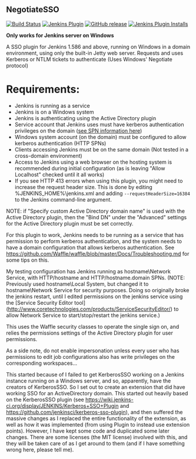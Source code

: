 ## NegotiateSSO

[![Build Status](https://ci.jenkins.io/buildStatus/icon?job=Plugins/negotiatesso-plugin/master)](https://ci.jenkins.io/blue/organizations/jenkins/Plugins%2Fnegotiatesso-plugin/branches/)
[![Jenkins Plugin](https://img.shields.io/jenkins/plugin/v/NegotiateSSO.svg)](https://plugins.jenkins.io/NegotiateSSO)
[![GitHub release](https://img.shields.io/github/release/jenkinsci/negotiatesso-plugin.svg?label=changelog)](https://github.com/jenkinsci/negotiatesso-plugin/releases/latest)
[![Jenkins Plugin Installs](https://img.shields.io/jenkins/plugin/i/NegotiateSSO.svg?color=blue)](https://plugins.jenkins.io/NegotiateSSO)

**Only works for Jenkins server on Windows**

A SSO plugin for Jenkins 1.586 and above, running on Windows in a domain environment, using only the built-in Jetty web server. Requests and uses Kerberos or NTLM tickets to authenticate (Uses Windows' Negotiate protocol) 

# Requirements:
* Jenkins is running as a service
* Jenkins is on a Windows system
* Jenkins is authenticating using the Active Directory plugin
* Service account that Jenkins uses must have kerberos authentication privileges on the domain ([see SPN information here](http://blogs.iis.net/brian-murphy-booth/the-biggest-mistake-serviceprincipalname-s))
* Windows system account (on the domain) must be configured to allow kerberos authentication (HTTP SPNs)
* Clients accessing Jenkins must be on the same domain (Not tested in a cross-domain environment)
* Access to Jenkins using a web browser on the hosting system is recommended during initial configuration (as is leaving "Allow Localhost" checked until it all works)
* If you see HTTP 413 errors when using this plugin, you might need to increase the request header size. This is done by editing %JENKINS_HOME%\jenkins.xml and adding `--requestHeaderSize=16384` to the Jenkins command-line argument.

NOTE: if "Specify custom Active Directory domain name" is used with the Active Directory plugin, then the "Bind DN" under the "Advanced" settings for the Active Directory plugin must be set correctly.

For this plugin to work, Jenkins needs to be running as a service that has permission to perform kerberos authentication, and the system needs to have a domain configuration that allows kerberos authentication. See https://github.com/Waffle/waffle/blob/master/Docs/Troubleshooting.md for some tips on this.

My testing configuration has Jenkins running as hostname\Network Service, with HTTP/hostname and HTTP/hostname.domain SPNs. (NOTE: Previously used hostname\Local System, but changed it to hostname\Network Service for security purposes. Doing so originally broke the jenkins restart, until I edited permissions on the jenkins service using the [Service Security Editor tool] (http://www.coretechnologies.com/products/ServiceSecurityEditor/) to allow Network Service to start/stop/restart the jenkins service.)

This uses the Waffle security classes to operate the single sign on, and relies the permissions settings of the Active Directory plugin for user permissions.

As a side note, do not enable impersonation unless every user who has permissions to edit job configurations also has write privileges on the corresponding workspaces...

This started because of I failed to get KerberosSSO working on a Jenkins instance running on a Windows server, and so, apparently, have the creators of KerberosSSO. So I set out to create an extension that did have working SSO for an ActiveDirectory domain.
This started out heavily based on the KerberosSSO plugin (see https://wiki.jenkins-ci.org/display/JENKINS/Kerberos+SSO+Plugin and https://github.com/jenkinsci/kerberos-sso-plugin), and then suffered the massive changes as I replaced the entire functionality of the extension, as well as how it was implemented (from using Plugin to instead use extension points). However, I have kept some code and duplicated some later changes. There are some licenses (the MIT license) involved with this, and they will be taken care of as I get around to them (and if I have something wrong here, please tell me).